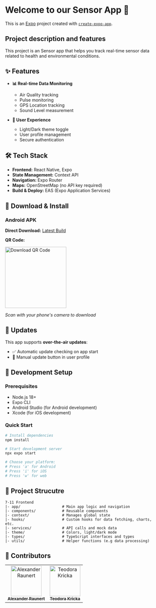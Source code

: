 # Welcome to our Sensor App 👋

This is an [Expo](https://expo.dev) project created with [`create-expo-app`](https://www.npmjs.com/package/create-expo-app).

## Project description and features

This project is an Sensor app that helps you track real-time sensor data related to health and environmental conditions.

## ✨ Features

- **📊 Real-time Data Monitoring**

  - Air Quality tracking
  - Pulse monitoring
  - GPS Location tracking
  - Sound Level measurement

- **🎨 User Experience**
  - Light/Dark theme toggle
  - User profile management
  - Secure authentication

## 🛠️ Tech Stack

- **Frontend:** React Native, Expo
- **State Management:** Context API
- **Navigation:** Expo Router
- **Maps:** OpenStreetMap (no API key required)
- **Build & Deploy:** EAS (Expo Application Services)

## 📱 Download & Install

### Android APK

**Direct Download:** [Latest Build](https://expo.dev/accounts/meh_test/projects/7-11frontend/builds/b9a718b7-c0c4-4176-9dc5-6e7e11c75925)

**QR Code:**

<img src="https://api.qrserver.com/v1/create-qr-code/?size=200x200&data=https://expo.dev/accounts/meh_test/projects/7-11frontend/builds/b9a718b7-c0c4-4176-9dc5-6e7e11c75925" alt="Download QR Code" width="200" height="200">

_Scan with your phone's camera to download_

## 🔄 Updates

This app supports **over-the-air updates**:

- ✅ Automatic update checking on app start
- 🔄 Manual update button in user profile

## 🚀 Development Setup

### Prerequisites

- Node.js 18+
- Expo CLI
- Android Studio (for Android development)
- Xcode (for iOS development)

### Quick Start

```bash
# Install dependencies
npm install

# Start development server
npx expo start

# Choose your platform:
# Press 'a' for Android
# Press 'i' for iOS
# Press 'w' for web
```

## 📂 Project Strucutre

```
7-11 Frontend
|- app/                   # Main app logic and navigation
|- components/            # Reusable components
|- context/               # Manages global state
|- hooks/                 # Custom hooks for data fetching, charts, etc.
|- services/              # API calls and mock data
|- theme/                 # Colors, light/dark mode
|- types/                 # TypeScript interfaces and types
|- utils/                 # Helper functions (e.g data processing)
```

## 👥 Contributors

<table>
  <tr>
    <td align="center">
      <a href="https://github.com/AlexanderRaunert">
        <img src="https://github.com/AlexanderRaunert.png" width="100px;" alt="Alexander Raunert"/>
        <br />
        <sub><b>Alexander Raunert</b></sub>
      </a>
    </td>
    <!-- Add more contributors here -->
    <td align="center">
      <a href="https://github.com/Teo-02">
        <img src="https://github.com/Teo-02.png" width="100px;" alt="Teodora Kricka"/>
        <br />
        <sub><b>Teodora Kricka</b></sub>
      </a>
    </td>
  </tr>
</table>
